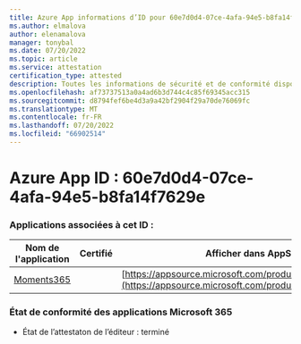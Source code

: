 ```yaml
---
title: Azure App informations d’ID pour 60e7d0d4-07ce-4afa-94e5-b8fa14f7629e
ms.author: elmalova
author: elenamalova
manager: tonybal
ms.date: 07/20/2022
ms.topic: article
ms.service: attestation
certification_type: attested
description: Toutes les informations de sécurité et de conformité disponibles pour 60e7d0d4-07ce-4afa-94e5-b8fa14f7629e.
ms.openlocfilehash: af73737513a0a4ad6b3d744c4c85f69345acc315
ms.sourcegitcommit: d8794fef6be4d3a9a42bf2904f29a70de76069fc
ms.translationtype: MT
ms.contentlocale: fr-FR
ms.lasthandoff: 07/20/2022
ms.locfileid: "66902514"
---
```

# <a name="azure-app-id-60e7d0d4-07ce-4afa-94e5-b8fa14f7629e"></a>Azure App ID : 60e7d0d4-07ce-4afa-94e5-b8fa14f7629e


### <a name="apps-associated-with-this-id"></a>Applications associées à cet ID :
| **Nom de l'application** | **Certifié** | **Afficher dans AppSource** |
|--------------|---------------|-----------------------|
| [Moments365](../forward/WA200004337.md) |  | [https://appsource.microsoft.com/product/office/WA200004337](https://appsource.microsoft.com/product/office/WA200004337) |

### <a name="microsoft-365-app-compliance-status"></a>État de conformité des applications Microsoft 365
- État de l’attestaton de l’éditeur : terminé
